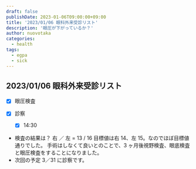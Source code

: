 ```yaml
---
draft: false
publishDate: 2023-01-06T09:00:00+09:00
title: '2023/01/06 眼科外来受診リスト'
description: '眼圧が下がっているか？'
author: nuovotaka
categories:
  - health
tags:
  - egpa
  - sick
---
```


## 2023/01/06 眼科外来受診リスト

- [x] 眼圧検査
- [x] 診察

  - [x] 14:30

- 検査の結果は？
  右 ／ 左 = 13 / 16
  目標値は右 14、左 15。なのでほぼ目標値通りでした。
  手術はしなくて良いとのことで、3 ヶ月後視野検査、眼底検査と眼圧検査をすることになりました。
- 次回の予定
  3／31 に診察です。
